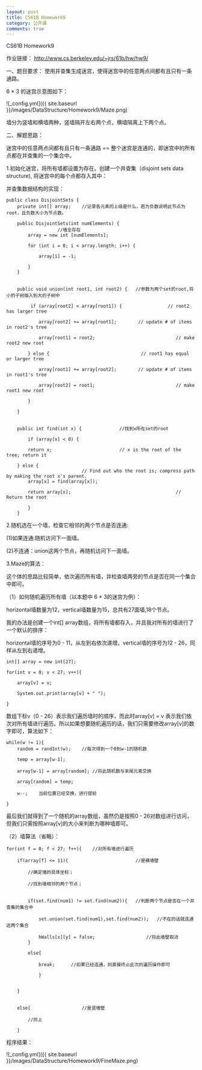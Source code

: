 ```yaml
---
layout: post
title: CS61B Homework9
category: 公开课
comments: true
---
```





CS61B Homework9



作业链接：
http://www.cs.berkeley.edu/~jrs/61b/hw/hw9/





一、题目要求：
使用并查集生成迷宫，使得迷宫中的任意两点间都有且只有一条通路。


6 * 3 的迷宫示意图如下：


![_config.yml]({{ site.baseurl }}/images/DataStructure/Homework9/Maze.png)




墙分为竖墙和横墙两种，竖墙隔开左右两个点，横墙隔离上下两个点。



二、解题思路：


迷宫中的任意两点间都有且只有一条通路 == 整个迷宫是连通的，即迷宫中的所有点都在并查集的一个集合中。






1.初始化迷宫，将所有墙都设置为存在。创建一个并查集（disjoint sets data structure), 将迷宫中的每个点都存入其中：





并查集数据结构的实现：


	public class DisjointSets {
		private int[] array;	//记录各元素的上级是什么，若为负数说明此节点为root，且负数大小为节点数。

		public DisjointSets(int numElements) {    
		               //墙全存在
    		array = new int [numElements];

    		for (int i = 0; i < array.length; i++) {

      			array[i] = -1;

    		}
  		}


  		public void union(int root1, int root2) {   //参数为两个set的root,将小的子树插入到大的子树中

  			 if (array[root2] < array[root1]) {                 // root2 has larger tree

      			array[root2] += array[root1];        // update # of items in root2's tree

      			array[root1] = root2;                              // make root2 new root

    		} else {                                  // root1 has equal or larger tree

      			array[root1] += array[root2];        // update # of items in root1's tree

     			array[root2] = root1;                              // make root1 new root

    		}

  		}


  		public int find(int x) {              //找到x所在set的root

    		if (array[x] < 0) {

      		return x;                         // x is the root of the tree; return it

    	} else {
      							// Find out who the root is; compress path by making the root x's parent.
      		array[x] = find(array[x]);

      		return array[x];                                       // Return the root

    		}
  		}



2.随机选在一个墙，检查它相邻的两个节点是否连通:


(1)如果连通:随机访问下一面墙。



(2)不连通：union这两个节点，再随机访问下一面墙。






3.Maze的算法：



这个体的思路比较简单，依次遍历所有墙，并检查墙两旁的节点是否在同一个集合中即可。




（1）如何随机遍历所有墙（以本题中 6 * 3的迷宫为例）：


horizontal墙数量为12，vertical墙数量为15，总共有27面墙,18个节点。


我的办法是创建一个int[] array数组，将所有墙都存入，并且我对所有的墙进行了一个默认的排序：


horizontal墙的序号为0 - 11，从左到右依次递增。vertical墙的序号为12 - 26，同样从左到右递增。


	int[] array = new int[27];

    for(int v = 0; v < 27; v++){

    	array[v] = v;        

    	System.out.print(array[v] + " ");
    	
    }



数组下标v（0 - 26）表示我们遍历墙时的顺序，而此时array[v] = v 表示我们依次对所有墙进行遍历。所以如果想要随机遍历的话，我们只需要修改array[v]的数字即可，算法如下：



	while(w != 1){
    	random = randInt(w);	//每次得到一个0到w-1的随机数

    	temp = array[w-1];

    	array[w-1] = array[random];	//将此随机数与末尾元素交换

    	array[random] = temp;

    	w--;	当前位置已经交换，进行提前
   	
    }


最后我们就得到了一个随机的array数组，虽然仍是按照0 - 26对数组进行访问，但我们只需按照array[v]的大小来判断为哪种墙即可。


（2）墙算法（省略）：


	for(int f = 0; f < 27; f++){	//对所有墙进行遍历

		if(array[f] <= 11){                         //是横墙壁

			//确定墙的具体坐标；

			//找到墙相邻的两个节点；


			if(set.find(num1) != set.find(num2)){	//判断两个节点是否在一个并查集的集合中

    			set.union(set.find(num1),set.find(num2));	//不在的话就连通这两个集合

    			hWalls[x][y] = false;					//将此墙壁取消
    		}

    		else{

    			break;      //如果已经连通，则直接终止此次的遍历操作即可

    			}


		}


		else{					//是竖墙壁

			//同上

		}


程序结果：


![_config.yml]({{ site.baseurl }}/images/DataStructure/Homework9/FineMaze.png)